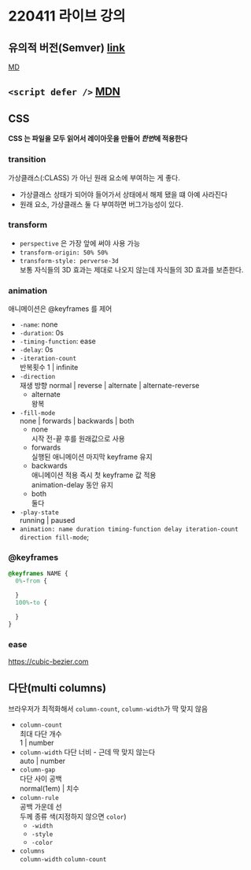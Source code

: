 # 220411 라이브 강의

## 유의적 버전(Semver) [link](https://semver.org/lang/ko/)
[MD](../nodejs/22041102-First.md#유의적-버전semver)

## `<script defer />` [MDN](https://developer.mozilla.org/ko/docs/Web/HTML/Element/script#attr-defer)

## CSS
**CSS 는 파일을 모두 읽어서 레이아웃을 만들어 *한번*에 적용한다**

### transition
가상클래스(:CLASS) 가 아닌 원래 요소에 부여하는 게 좋다.
- 가상클래스 상태가 되어야 들어가서 상태에서 해제 됐을 떄 아예 사라진다
- 원래 요소, 가상클래스 둘 다 부여하면 버그가능성이 있다.

### transform
- `perspective` 은 가장 앞에 써야 사용 가능
- `transform-origin: 50% 50%`
- `transform-style: perverse-3d`  
  보통 자식들의 3D 효과는 제대로 나오지 않는데
  자식들의 3D 효과를 보존한다.

### animation
애니메이션은 @keyframes 를 제어
- `-name`: none  
- `-duration`: 0s  
- `-timing-function`: ease  
- `-delay`: 0s  
- `-iteration-count`  
  반복횟수
  1 | infinite
- `-direction`  
  재생 방향
  normal | reverse | alternate | alternate-reverse
  - alternate  
    왕복
- `-fill-mode`  
  none | forwards | backwards | both  
  - none  
    시작 전-끝 후를 원래값으로 사용
  - forwards  
    실행된 애니메이션 마지막 keyframe 유지
  - backwards  
    애니메이션 적용 즉시 첫 keyframe 값 적용  
    animation-delay 동안 유지
  - both  
    둘다
- `-play-state`  
  running | paused
- `animation: name duration timing-function delay iteration-count direction fill-mode`;

### @keyframes
```css
@keyframes NAME {
  0%-from {

  }
  100%-to {

  }
}
```

### ease
https://cubic-bezier.com


## 다단(multi columns)
브라우저가 최적화해서 `column-count`, `column-width`가 딱 맞지 않음
- `column-count`  
  최대 다단 개수  
  1 | number  
- `column-width`
  다단 너비 - 근데 딱 맞지 않는다  
  auto | number
- `column-gap`  
  다단 사이 공백  
  normal(1em) | 치수
- `column-rule`  
  공백 가운데 선  
  두께 종류 색(지정하지 않으면 `color`)
  - `-width`
  - `-style`
  - `-color`
- `columns`  
  `column-width` `column-count`
